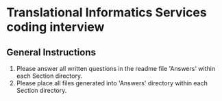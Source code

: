 # Translational Informatics Services coding interview

## General Instructions
1) Please answer all written questions in the readme file 'Answers' within each Section directory.
2) Please place all files generated into 'Answers' directory within each Section directory.
